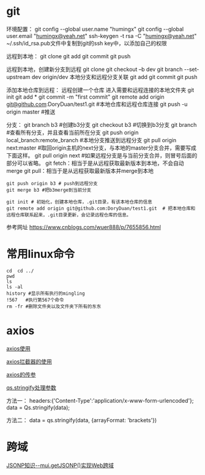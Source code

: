 # git

环境配置：
	git config --global user.name "humingx"
    git config --global user.email "humingx@yeah.net"
    ssh-keygen -t rsa -C "humingx@yeah.net"
    ~/.ssh/id_rsa.pub文件中复制到git的ssh key中，以添加自己的权限


远程到本地：
	git clone
	git add 
	git commit 
	git push

远程到本地，创建新分支到远程
	git clone
	git checkout –b dev
	git branch --set-upstream dev origin/dev  本地分支和远程分支关联
	git add 
	git commit 
	git push
	
添加本地仓库到远程：
	远程创建一个仓库
	进入需要和远程连接的本地文件夹
	git init
	git add *
	git commit -m "first commit"
	git remote add origin git@github.com:DoryDuan/test1.git  #本地仓库和远程仓库连接
	git push -u origin master  #推送


分支：
	git branch b3 #创建b3分支
	git checkout b3 #切换到b3分支
	git branch  #查看所有分支，并且查看当前所在分支
	git push origin local_branch:remote_branch  #本地分支推送到远程分支
	git pull origin next:master		#取回origin主机的next分支，与本地的master分支合并，需要写成下面这样。
	git pull origin next  #如果远程分支是与当前分支合并，则冒号后面的部分可以省略。
	git fetch：相当于是从远程获取最新版本到本地，不会自动merge
	git pull：相当于是从远程获取最新版本并merge到本地

	git push origin b3 # push到远程分支
	git merge b3 #把b3merge到当前分支

	git init # 初始化，创建本地仓库，.git目录，有该本地仓库的信息
	git remote add origin git@github.com:DoryDuan/test1.git  # 把本地仓库和远程仓库联系起来，.git目录更新，会记录远程仓库的信息。


参考网址 https://www.cnblogs.com/wuer888/p/7655856.html

#  常用linux命令
	
	cd  cd ../
	pwd
	ls 
	ls -al
	history #显示所有执行的mingling
	!567   #执行第567个命令
	rm -fr #删除文件夹以及文件夹下所有的东东
	
# axios

[axios使用](http://blog.acohome.cn/2017/09/26/axios-10-axioshan-shu-de-shi-yong-zi-shi/)

[axios拦截器的使用](https://blog.csdn.net/qq_36207983/article/details/78881376)

[axios的传参](https://www.jianshu.com/p/b22d03dfe006)

[qs.stringify处理参数](https://www.jianshu.com/p/62546d82f380)

方法一：
	    headers:{'Content-Type':'application/x-www-form-urlencoded'};
	    data = Qs.stringify(data);
	    
方法二：
	data = qs.stringify(data, {arrayFormat: 'brackets'})
	
# 跨域
[JSONP知识--mui.getJSONP()实现Web跨域](http://ask.dcloud.net.cn/article/833)
